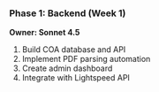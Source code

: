 ### **Phase 1: Backend (Week 1)**

**Owner: Sonnet 4.5**

1. Build COA database and API
2. Implement PDF parsing automation
3. Create admin dashboard
4. Integrate with Lightspeed API
